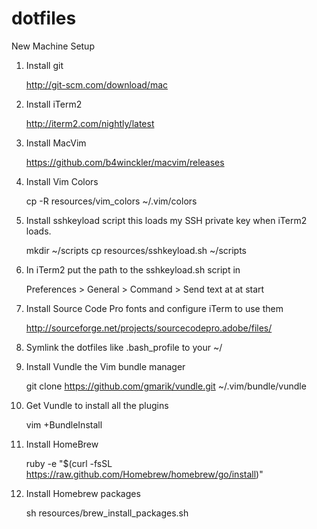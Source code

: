 dotfiles
========

New Machine Setup

1. Install git

    http://git-scm.com/download/mac 

1. Install iTerm2

    http://iterm2.com/nightly/latest

1. Install MacVim

    https://github.com/b4winckler/macvim/releases

1. Install Vim Colors

    cp -R resources/vim_colors ~/.vim/colors

1. Install sshkeyload script this loads my SSH private key when
   iTerm2 loads. 

    mkdir ~/scripts
    cp resources/sshkeyload.sh ~/scripts

1. In iTerm2 put the path to the sshkeyload.sh script in

    Preferences > General > Command > Send text at at start

1. Install Source Code Pro fonts and configure iTerm to use them

    http://sourceforge.net/projects/sourcecodepro.adobe/files/

1. Symlink the dotfiles like .bash_profile to your ~/

1. Install Vundle the Vim bundle manager

    git clone https://github.com/gmarik/vundle.git ~/.vim/bundle/vundle

1. Get Vundle to install all the plugins 

    vim +BundleInstall

1. Install HomeBrew

    ruby -e "$(curl -fsSL https://raw.github.com/Homebrew/homebrew/go/install)"

1. Install Homebrew packages

    sh resources/brew_install_packages.sh
